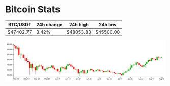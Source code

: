 # Bitcoin Stats

BTC/USDT|24h change|24h high|24h low|
|---|---|---|---|
|$47402.77|3.42%|$48053.83|$45500.00|

<img src="./chart.svg">
